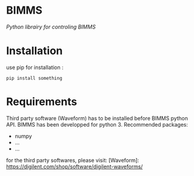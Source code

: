 # BIMMS
*Python librairy for controling BIMMS*


# Installation

use pip for installation : 
```
pip install something
```

# Requirements

Third party software (Waveform) has to be installed before BIMMS python API. 
BIMMS has been developped for python 3.
Recommended packages:
- numpy
- ...
- ...


for the third party softwares, please visit:
[Waveform]: https://digilent.com/shop/software/digilent-waveforms/
